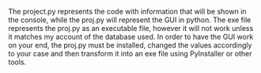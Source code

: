 The project.py represents the code with information that will be shown in the console, while the proj.py will represent the GUI in python.
The exe file represents the proj.py as an executable file, however it will not work unless it matches my account of the database used.
In order to have the GUI work on your end, the proj.py must be installed, changed the values accordingly to your case and then transform it into an exe file using PyInstaller or 
other tools.
